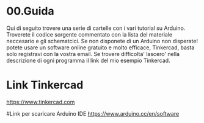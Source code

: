 # 00.Guida

Qui di seguito trovere una serie di cartelle con i vari tutorial su Arduino.
Troverete il codice sorgente commentato con la lista del materiale neccesario
e gli schematcici.
Se non disponete di un Arduino non disperate! potete usare un software online
gratuito e molto efficace, Tinkercad, basta solo registravi con la vostra email.
Se trovere difficolta' lascero' nella descrizione di ogni programma il link del
mio esempio Tinkercad. 

# Link Tinkercad
https://www.tinkercad.com

#Link per scaricare Arduino IDE
https://www.arduino.cc/en/software